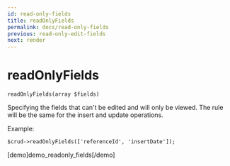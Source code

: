 ```yaml
---
id: read-only-fields
title: readOnlyFields
permalink: docs/read-only-fields
previous: read-only-edit-fields
next: render
---
```


# readOnlyFields


<pre><code class="php">readOnlyFields(array $fields)</code></pre>
Specifying the fields that can't be edited and will only be viewed. The rule will be the same for the insert and update operations. 

Example:
<pre><code class="php">$crud->readOnlyFields(['referenceId', 'insertDate']);</code></pre>

[demo]demo_readonly_fields[/demo]